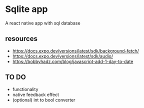 # Sqlite app

A react native app with sql database

## resources

- https://docs.expo.dev/versions/latest/sdk/background-fetch/
- https://docs.expo.dev/versions/latest/sdk/audio/
- https://bobbyhadz.com/blog/javascript-add-1-day-to-date

## TO DO

- functionality
- native feedback effect
- (optional) int to bool converter
